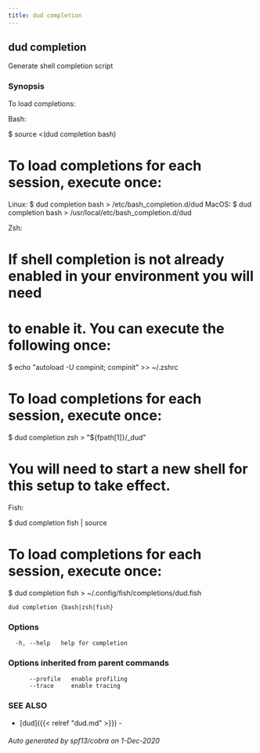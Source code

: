 ```yaml
---
title: dud completion
---
```

## dud completion

Generate shell completion script

### Synopsis

To load completions:

Bash:

$ source <(dud completion bash)

# To load completions for each session, execute once:
Linux:
$ dud completion bash > /etc/bash_completion.d/dud
MacOS:
$ dud completion bash > /usr/local/etc/bash_completion.d/dud

Zsh:

# If shell completion is not already enabled in your environment you will need
# to enable it.  You can execute the following once:

$ echo "autoload -U compinit; compinit" >> ~/.zshrc

# To load completions for each session, execute once:
$ dud completion zsh > "${fpath[1]}/_dud"

# You will need to start a new shell for this setup to take effect.

Fish:

$ dud completion fish | source

# To load completions for each session, execute once:
$ dud completion fish > ~/.config/fish/completions/dud.fish


```
dud completion {bash|zsh|fish}
```

### Options

```
  -h, --help   help for completion
```

### Options inherited from parent commands

```
      --profile   enable profiling
      --trace     enable tracing
```

### SEE ALSO

* [dud]({{< relref "dud.md" >}})	 - 

###### Auto generated by spf13/cobra on 1-Dec-2020
